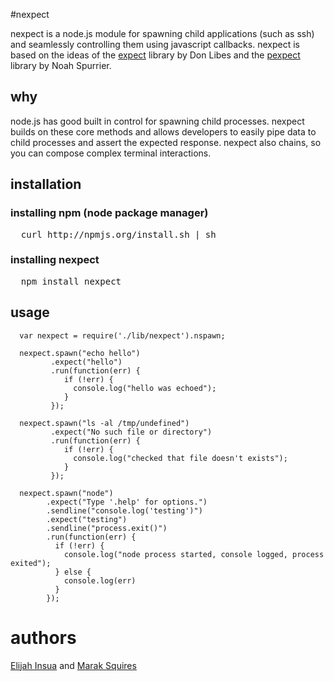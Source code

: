 #nexpect

nexpect is a node.js module for spawning child applications (such as ssh) and seamlessly controlling them using javascript callbacks. nexpect is based on the ideas of the [expect][0] library by Don Libes and the [pexpect][1] library by Noah Spurrier. 

## why

node.js has good built in control for spawning child processes. nexpect builds on these core methods and allows developers to easily pipe data to child processes and assert the expected response. nexpect also chains, so you can compose complex terminal interactions.

## installation

### installing npm (node package manager)
<pre>
  curl http://npmjs.org/install.sh | sh
</pre>

### installing nexpect
<pre>
  npm install nexpect
</pre>

## usage

      var nexpect = require('./lib/nexpect').nspawn;
      
      nexpect.spawn("echo hello")
             .expect("hello")
             .run(function(err) {
                if (!err) {
                  console.log("hello was echoed");
                }
             });

      nexpect.spawn("ls -al /tmp/undefined")
             .expect("No such file or directory")
             .run(function(err) {
                if (!err) {
                  console.log("checked that file doesn't exists");
                }
             });

      nexpect.spawn("node")
            .expect("Type '.help' for options.")
            .sendline("console.log('testing')")
            .expect("testing")
            .sendline("process.exit()")
            .run(function(err) {
              if (!err) {
                console.log("node process started, console logged, process exited");
              } else {
                console.log(err)
              }
            });


# authors

[Elijah Insua][2] and [Marak Squires][3]

[0]: http://search.cpan.org/~rgiersig/Expect-1.21/Expect.pod "expect"
[1]: http://pexpect.sourceforge.net/pexpect.html "pexpect"
[2]: http://github.com/tmpvar "Elijah Insua"
[3]: http://github.com/marak "Marak Squires"